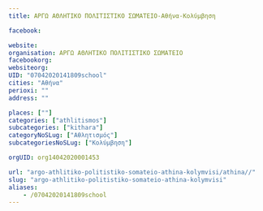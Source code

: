 ```yaml
---
title: ΑΡΓΩ ΑΘΛΗΤΙΚΟ ΠΟΛΙΤΙΣΤΙΚΟ ΣΩΜΑΤΕΙΟ-Αθήνα-Κολύμβηση

facebook:

website:
organisation: ΑΡΓΩ ΑΘΛΗΤΙΚΟ ΠΟΛΙΤΙΣΤΙΚΟ ΣΩΜΑΤΕΙΟ
facebookorg:
websiteorg:
UID: "07042020141809school"
cities: "Αθήνα"
perioxi: ""
address: ""

places: [""]
categories: ["athlitismos"]
subcategories: ["kithara"]
categoryNoSLug: ["Αθλητισμός"]
subcategoriesNoSLug: ["Κολύμβηση"]

orgUID: org14042020001453

url: "argo-athlitiko-politistiko-somateio-athina-kolymvisi/athina//"
slug: "argo-athlitiko-politistiko-somateio-athina-kolymvisi"
aliases:
    - /07042020141809school
---
```






